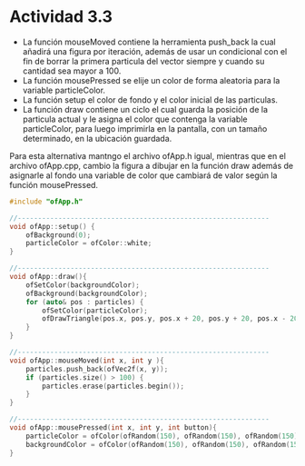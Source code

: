 # Actividad 3.3

- La función mouseMoved contiene la herramienta push_back la cual añadirá una figura por iteración, además de usar un condicional con el fin de borrar la primera particula del vector siempre y cuando su cantidad sea mayor a 100.
- La función mousePressed se elije un color de forma aleatoria para la variable particleColor.
- La función setup el color de fondo y el color inicial de las particulas.
- La función draw contiene un ciclo el cual guarda la posición de la particula actual y le asigna el color que contenga la variable particleColor, para luego imprimirla en la pantalla, con un tamaño determinado, en la ubicación guardada.

Para esta alternativa mantngo el archivo ofApp.h igual, mientras que en el archivo ofApp.cpp, cambio la figura a dibujar en la función draw además de asignarle al fondo una variable de color que cambiará de valor según la función mousePressed.

```cpp
#include "ofApp.h"

//--------------------------------------------------------------
void ofApp::setup() {
    ofBackground(0);
    particleColor = ofColor::white;
}

//--------------------------------------------------------------
void ofApp::draw(){
    ofSetColor(backgroundColor);
    ofBackground(backgroundColor);
    for (auto& pos : particles) {
        ofSetColor(particleColor);
		ofDrawTriangle(pos.x, pos.y, pos.x + 20, pos.y + 20, pos.x - 20, pos.y + 20);
    }
}

//--------------------------------------------------------------
void ofApp::mouseMoved(int x, int y ){
    particles.push_back(ofVec2f(x, y));
    if (particles.size() > 100) {
        particles.erase(particles.begin());
    }
}

//--------------------------------------------------------------
void ofApp::mousePressed(int x, int y, int button){
    particleColor = ofColor(ofRandom(150), ofRandom(150), ofRandom(150));
	backgroundColor = ofColor(ofRandom(150), ofRandom(150), ofRandom(150));
}
```
